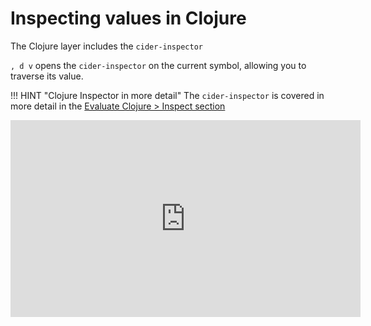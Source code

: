 # Inspecting values in Clojure

The Clojure layer includes the `cider-inspector`

`, d v` opens the `cider-inspector` on the current symbol, allowing you to traverse its value.

!!! HINT "Clojure Inspector in more detail"
    The `cider-inspector` is covered in more detail in the [Evaluate Clojure > Inspect section](/spacemacs/evaluating-clojure/inspect/)


<p style="text-align:center">
<iframe width="560" height="315" src="https://www.youtube.com/embed/NDrpclY54E0" title="YouTube video player" frameborder="0" allow="accelerometer; autoplay; clipboard-write; encrypted-media; gyroscope; picture-in-picture" allowfullscreen></iframe>
</p>
